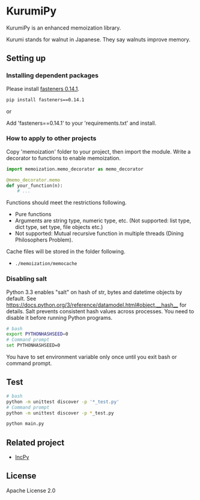 # KurumiPy

KurumiPy is an enhanced memoization library.

Kurumi stands for walnut in Japanese. They say walnuts improve memory.

## Setting up

### Installing dependent packages

Please install [fasteners 0.14.1](https://pypi.python.org/pypi/fasteners).

```bash
pip install fasteners==0.14.1
```

or

Add 'fasteners==0.14.1' to your 'requirements.txt' and install.

### How to apply to other projects

Copy 'memoization' folder to your project, then import the module.
Write a decorator to functions to enable memoization.

```python
import memoization.memo_decorator as memo_decorator

@memo_decorator.memo
def your_function(n):
    # ...
```

Functions should meet the restrictions following.

* Pure functions
* Arguments are string type, numeric type, etc. (Not supported: list type, dict type, set type, file objects etc.)
* Not supported: Mutual recursive function in multiple threads (Dining Philosophers Problem).

Cache files will be stored in the folder following.

* `./memoization/memocache`

### Disabling salt

Python 3.3 enables "salt" on hash of str, bytes and datetime objects by default.
See <https://docs.python.org/3/reference/datamodel.html#object.__hash__> for details.
Salt prevents consistent hash values across processes.
You need to disable it before running Python programs.

```bash
# bash
export PYTHONHASHSEED=0
# Command prompt
set PYTHONHASHSEED=0
```

You have to set environment variable only once until you exit bash or command prompt.

## Test

```bash
# bash
python -m unittest discover -p '*_test.py'
# Command prompt
python -m unittest discover -p *_test.py
```

```bash
python main.py
```

## Related project

* [IncPy](http://www.pgbovine.net/incpy.html)

## License

Apache License 2.0

